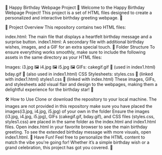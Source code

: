 🎉 Happy Birthday Webpage Project 🎂
Welcome to the Happy Birthday Webpage Project! This project is a set of HTML files designed to create a personalized and interactive birthday greeting webpage. 🎁

🌟 Project Overview
This repository contains two HTML files:

index.html: The main file that displays a heartfelt birthday message and a surprise button.
index1.html: A secondary file with additional birthday wishes, images, and a GIF for an extra special touch.
📁 Folder Structure
To ensure everything works smoothly, make sure to include the following assets in the same directory as your HTML files:

Images:
i3.jpg 🖼️
i4.jpg 🖼️
i5.jpg 🖼️
GIFs:
cakegif.gif 🎂 (used in index1.html)
bday.gif 🎉 (also used in index1.html)
CSS Stylesheets:
styles.css 🎨 (linked with index1.html)
styles1.css 🎨 (linked with index.html)
These images, GIFs, and stylesheets add visual flair and design to the webpages, making them a delightful experience for the birthday star! 🌟

🛠️ How to Use
Clone or download the repository to your local machine.
The images are not provided in this repository make sure you have placed the images(i3.jpg, i4.jpg, i5.jpg) of your own in the folder
Ensure the images (i3.jpg, i4.jpg, i5.jpg), GIFs (cakegif.gif, bday.gif), and CSS files (styles.css, styles1.css) are placed in the same folder as the index.html and index1.html files.
Open index.html in your favorite browser to see the main birthday greeting.
To see the extended birthday message with more visuals, open index1.html.
🎉 Have Fun!
Feel free to personalize the HTML content to match the vibe you're going for! Whether it’s a simple birthday wish or a grand celebration, this project has got you covered. 💌
